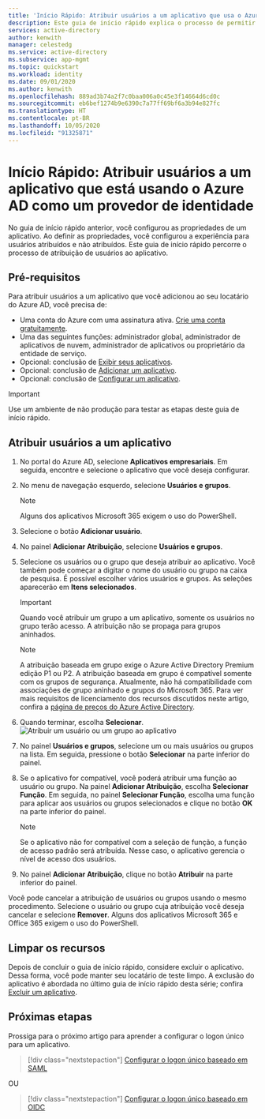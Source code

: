 ```yaml
---
title: 'Início Rápido: Atribuir usuários a um aplicativo que usa o Azure Active Directory como um provedor de identidade'
description: Este guia de início rápido explica o processo de permitir que os usuários usem um aplicativo que você configurou para usar o Azure AD como um provedor de identidade.
services: active-directory
author: kenwith
manager: celestedg
ms.service: active-directory
ms.subservice: app-mgmt
ms.topic: quickstart
ms.workload: identity
ms.date: 09/01/2020
ms.author: kenwith
ms.openlocfilehash: 889ad3b74a2f7c0baa006a0c45e3f14664d6cd0c
ms.sourcegitcommit: eb6bef1274b9e6390c7a77ff69bf6a3b94e827fc
ms.translationtype: HT
ms.contentlocale: pt-BR
ms.lasthandoff: 10/05/2020
ms.locfileid: "91325871"
---
```

# <a name="quickstart-assign-users-to-an-app-that-is-using-azure-ad-as-an-identity-provider"></a>Início Rápido: Atribuir usuários a um aplicativo que está usando o Azure AD como um provedor de identidade

No guia de início rápido anterior, você configurou as propriedades de um aplicativo. Ao definir as propriedades, você configurou a experiência para usuários atribuídos e não atribuídos. Este guia de início rápido percorre o processo de atribuição de usuários ao aplicativo.

## <a name="prerequisites"></a>Pré-requisitos

Para atribuir usuários a um aplicativo que você adicionou ao seu locatário do Azure AD, você precisa de:

- Uma conta do Azure com uma assinatura ativa. [Crie uma conta gratuitamente](https://azure.microsoft.com/free/?WT.mc_id=A261C142F).
- Uma das seguintes funções: administrador global, administrador de aplicativos de nuvem, administrador de aplicativos ou proprietário da entidade de serviço.
- Opcional: conclusão de [Exibir seus aplicativos](view-applications-portal.md).
- Opcional: conclusão de [Adicionar um aplicativo](add-application-portal.md).
- Opcional: conclusão de [Configurar um aplicativo](add-application-portal-configure.md).

>[!IMPORTANT]
>Use um ambiente de não produção para testar as etapas deste guia de início rápido.

## <a name="assign-users-to-an-app"></a>Atribuir usuários a um aplicativo
1. No portal do Azure AD, selecione **Aplicativos empresariais**. Em seguida, encontre e selecione o aplicativo que você deseja configurar.
2. No menu de navegação esquerdo, selecione **Usuários e grupos**.
   > [!NOTE]
   > Alguns dos aplicativos Microsoft 365 exigem o uso do PowerShell. 
3. Selecione o botão **Adicionar usuário**.
4. No painel **Adicionar Atribuição**, selecione **Usuários e grupos**.
5. Selecione os usuários ou o grupo que deseja atribuir ao aplicativo. Você também pode começar a digitar o nome do usuário ou grupo na caixa de pesquisa. É possível escolher vários usuários e grupos. As seleções aparecerão em **Itens selecionados**.
    > [!IMPORTANT]
    > Quando você atribuir um grupo a um aplicativo, somente os usuários no grupo terão acesso. A atribuição não se propaga para grupos aninhados.

    > [!NOTE]
    > A atribuição baseada em grupo exige o Azure Active Directory Premium edição P1 ou P2. A atribuição baseada em grupo é compatível somente com os grupos de segurança. Atualmente, não há compatibilidade com associações de grupo aninhado e grupos do Microsoft 365. Para ver mais requisitos de licenciamento dos recursos discutidos neste artigo, confira a [página de preços do Azure Active Directory](https://azure.microsoft.com/pricing/details/active-directory). 
6. Quando terminar, escolha **Selecionar**.
   ![Atribuir um usuário ou um grupo ao aplicativo](./media/assign-user-or-group-access-portal/assign-users.png)
7. No painel **Usuários e grupos**, selecione um ou mais usuários ou grupos na lista. Em seguida, pressione o botão **Selecionar** na parte inferior do painel.
8. Se o aplicativo for compatível, você poderá atribuir uma função ao usuário ou grupo. Na painel **Adicionar Atribuição**, escolha **Selecionar Função**. Em seguida, no painel **Selecionar Função**, escolha uma função para aplicar aos usuários ou grupos selecionados e clique no botão **OK** na parte inferior do painel. 
    > [!NOTE]
    > Se o aplicativo não for compatível com a seleção de função, a função de acesso padrão será atribuída. Nesse caso, o aplicativo gerencia o nível de acesso dos usuários.
9. No painel **Adicionar Atribuição**, clique no botão **Atribuir** na parte inferior do painel.

Você pode cancelar a atribuição de usuários ou grupos usando o mesmo procedimento. Selecione o usuário ou grupo cuja atribuição você deseja cancelar e selecione **Remover**. Alguns dos aplicativos Microsoft 365 e Office 365 exigem o uso do PowerShell. 

## <a name="clean-up-resources"></a>Limpar os recursos

Depois de concluir o guia de início rápido, considere excluir o aplicativo. Dessa forma, você pode manter seu locatário de teste limpo. A exclusão do aplicativo é abordada no último guia de início rápido desta série; confira [Excluir um aplicativo](delete-application-portal.md).

## <a name="next-steps"></a>Próximas etapas

Prossiga para o próximo artigo para aprender a configurar o logon único para um aplicativo.
> [!div class="nextstepaction"]
> [Configurar o logon único baseado em SAML](add-application-portal-setup-sso.md)

OU

> [!div class="nextstepaction"]
> [Configurar o logon único baseado em OIDC](add-application-portal-setup-oidc-sso.md)
